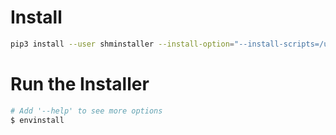 
# Install
```bash
pip3 install --user shminstaller --install-option="--install-scripts=/usr/local/bin"  
```

# Run the Installer
```bash
# Add '--help' to see more options
$ envinstall
```

